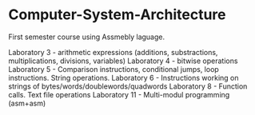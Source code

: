 # Computer-System-Architecture

First semester course using Assmebly laguage.



Laboratory 3 - arithmetic expressions (additions, substractions, multiplications, divisions, variables)
Laboratory 4 - bitwise operations
Laboratory 5 - Comparison instructions, conditional jumps, loop instructions. String operations.
Laboratory 6 - Instructions working on strings of bytes/words/doublewords/quadwords
Laboratory 8 - Function calls. Text file operations
Laboratory 11 - Multi-modul programming (asm+asm)
